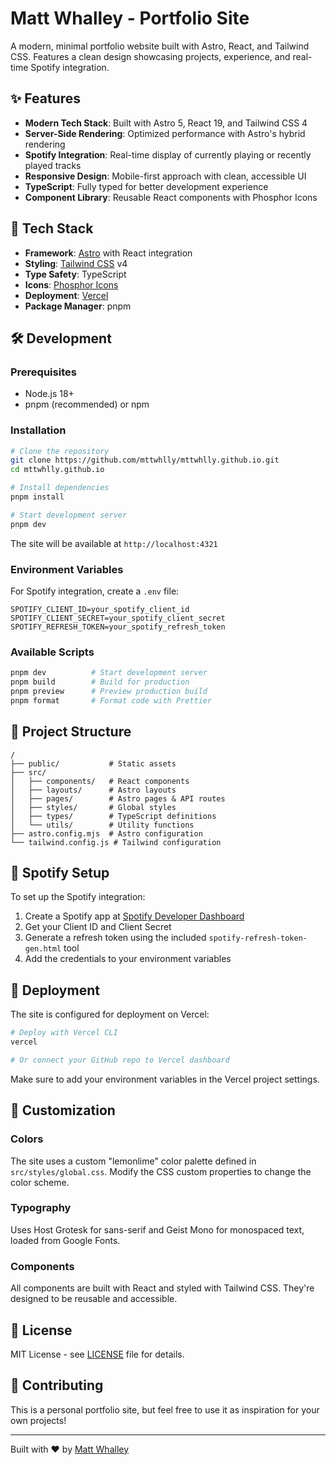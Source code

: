 # Matt Whalley - Portfolio Site

A modern, minimal portfolio website built with Astro, React, and Tailwind CSS. Features a clean design showcasing projects, experience, and real-time Spotify integration.

## ✨ Features

- **Modern Tech Stack**: Built with Astro 5, React 19, and Tailwind CSS 4
- **Server-Side Rendering**: Optimized performance with Astro's hybrid rendering
- **Spotify Integration**: Real-time display of currently playing or recently played tracks
- **Responsive Design**: Mobile-first approach with clean, accessible UI
- **TypeScript**: Fully typed for better development experience
- **Component Library**: Reusable React components with Phosphor Icons

## 🚀 Tech Stack

- **Framework**: [Astro](https://astro.build/) with React integration
- **Styling**: [Tailwind CSS](https://tailwindcss.com/) v4
- **Type Safety**: TypeScript
- **Icons**: [Phosphor Icons](https://phosphoricons.com/)
- **Deployment**: [Vercel](https://vercel.com/)
- **Package Manager**: pnpm

## 🛠️ Development

### Prerequisites

- Node.js 18+
- pnpm (recommended) or npm

### Installation

```bash
# Clone the repository
git clone https://github.com/mttwhlly/mttwhlly.github.io.git
cd mttwhlly.github.io

# Install dependencies
pnpm install

# Start development server
pnpm dev
```

The site will be available at `http://localhost:4321`

### Environment Variables

For Spotify integration, create a `.env` file:

```env
SPOTIFY_CLIENT_ID=your_spotify_client_id
SPOTIFY_CLIENT_SECRET=your_spotify_client_secret
SPOTIFY_REFRESH_TOKEN=your_spotify_refresh_token
```

### Available Scripts

```bash
pnpm dev          # Start development server
pnpm build        # Build for production
pnpm preview      # Preview production build
pnpm format       # Format code with Prettier
```

## 📁 Project Structure

```
/
├── public/           # Static assets
├── src/
│   ├── components/   # React components
│   ├── layouts/      # Astro layouts
│   ├── pages/        # Astro pages & API routes
│   ├── styles/       # Global styles
│   ├── types/        # TypeScript definitions
│   └── utils/        # Utility functions
├── astro.config.mjs  # Astro configuration
└── tailwind.config.js # Tailwind configuration
```

## 🎵 Spotify Setup

To set up the Spotify integration:

1. Create a Spotify app at [Spotify Developer Dashboard](https://developer.spotify.com/dashboard)
2. Get your Client ID and Client Secret
3. Generate a refresh token using the included `spotify-refresh-token-gen.html` tool
4. Add the credentials to your environment variables

## 🚢 Deployment

The site is configured for deployment on Vercel:

```bash
# Deploy with Vercel CLI
vercel

# Or connect your GitHub repo to Vercel dashboard
```

Make sure to add your environment variables in the Vercel project settings.

## 🎨 Customization

### Colors

The site uses a custom "lemonlime" color palette defined in `src/styles/global.css`. Modify the CSS custom properties to change the color scheme.

### Typography

Uses Host Grotesk for sans-serif and Geist Mono for monospaced text, loaded from Google Fonts.

### Components

All components are built with React and styled with Tailwind CSS. They're designed to be reusable and accessible.

## 📄 License

MIT License - see [LICENSE](LICENSE) file for details.

## 🤝 Contributing

This is a personal portfolio site, but feel free to use it as inspiration for your own projects!

---

Built with ❤️ by [Matt Whalley](https://mattwhalley.com)
